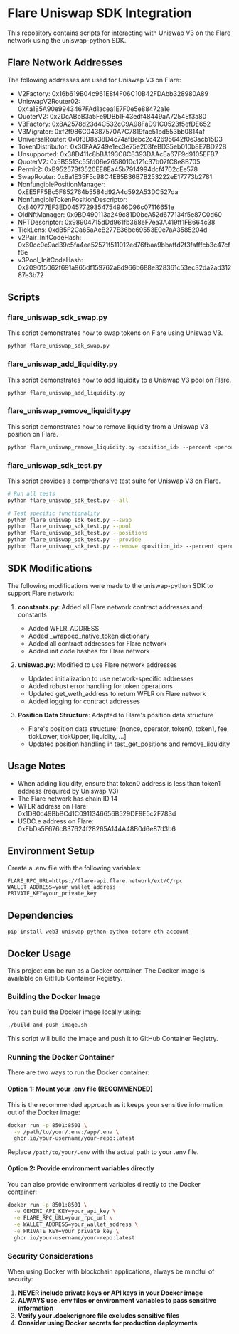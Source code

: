 # Flare Uniswap SDK Integration

This repository contains scripts for interacting with Uniswap V3 on the Flare network using the uniswap-python SDK.

## Flare Network Addresses

The following addresses are used for Uniswap V3 on Flare:

- V2Factory: 0x16b619B04c961E8f4F06C10B42FDAbb328980A89
- UniswapV2Router02: 0x4a1E5A90e9943467FAd1acea1E7F0e5e88472a1e
- QuoterV2: 0x2DcABbB3a5Fe9DBb1F43edf48449aA7254Ef3a80
- V3Factory: 0x8A2578d23d4C532cC9A98FaD91C0523f5efDE652
- V3Migrator: 0xf2f986C04387570A7C7819fac51bd553bb0814af
- UniversalRouter: 0x0f3D8a38D4c74afBebc2c42695642f0e3acb15D3
- TokenDistributor: 0x30FAA249e1ec3e75e203feBD35eb010b8E7BD22B
- Unsupported: 0x38D411c8bBA193C8C8393DAAcEa67F9d9105EFB7
- QuoterV2: 0x5B5513c55fd06e2658010c121c37b07fC8e8B705
- Permit2: 0xB952578f3520EE8Ea45b7914994dcf4702cEe578
- SwapRouter: 0x8a1E35F5c98C4E85B36B7B253222eE17773b2781
- NonfungiblePositionManager: 0xEE5FF5Bc5F852764b5584d92A4d592A53DC527da
- NonfungibleTokenPositionDescriptor: 0x840777EF3ED0457729354754946D96c07116651e
- OldNftManager: 0x9BD490113a249c81D0beA52d677134f5e87C0d60
- NFTDescriptor: 0x98904715dDd961fb368eF7ea3A419ff1FB664c38
- TickLens: 0xdB5F2Ca65aAeB277E36be69553E0e7aA3585204d
- v2Pair_InitCodeHash: 0x60cc0e9ad39c5fa4ee52571f511012ed76fbaa9bbaffd2f3fafffcb3c47cff6e
- v3Pool_InitCodeHash: 0x209015062f691a965df159762a8d966b688e328361c53ec32da2ad31287e3b72

## Scripts

### flare_uniswap_sdk_swap.py

This script demonstrates how to swap tokens on Flare using Uniswap V3.

```bash
python flare_uniswap_sdk_swap.py
```

### flare_uniswap_add_liquidity.py

This script demonstrates how to add liquidity to a Uniswap V3 pool on Flare.

```bash
python flare_uniswap_add_liquidity.py
```

### flare_uniswap_remove_liquidity.py

This script demonstrates how to remove liquidity from a Uniswap V3 position on Flare.

```bash
python flare_uniswap_remove_liquidity.py <position_id> --percent <percentage>
```

### flare_uniswap_sdk_test.py

This script provides a comprehensive test suite for Uniswap V3 on Flare.

```bash
# Run all tests
python flare_uniswap_sdk_test.py --all

# Test specific functionality
python flare_uniswap_sdk_test.py --swap
python flare_uniswap_sdk_test.py --pool
python flare_uniswap_sdk_test.py --positions
python flare_uniswap_sdk_test.py --provide
python flare_uniswap_sdk_test.py --remove <position_id> --percent <percentage>
```

## SDK Modifications

The following modifications were made to the uniswap-python SDK to support Flare network:

1. **constants.py**: Added all Flare network contract addresses and constants
   - Added WFLR_ADDRESS
   - Added _wrapped_native_token dictionary
   - Added all contract addresses for Flare network
   - Added init code hashes for Flare network

2. **uniswap.py**: Modified to use Flare network addresses
   - Updated initialization to use network-specific addresses
   - Added robust error handling for token operations
   - Updated get_weth_address to return WFLR on Flare network
   - Added logging for contract addresses

3. **Position Data Structure**: Adapted to Flare's position data structure
   - Flare's position data structure: [nonce, operator, token0, token1, fee, tickLower, tickUpper, liquidity, ...]
   - Updated position handling in test_get_positions and remove_liquidity

## Usage Notes

- When adding liquidity, ensure that token0 address is less than token1 address (required by Uniswap V3)
- The Flare network has chain ID 14
- WFLR address on Flare: 0x1D80c49BbBCd1C0911346656B529DF9E5c2F783d
- USDC.e address on Flare: 0xFbDa5F676cB37624f28265A144A48B0d6e87d3b6

## Environment Setup

Create a .env file with the following variables:

```
FLARE_RPC_URL=https://flare-api.flare.network/ext/C/rpc
WALLET_ADDRESS=your_wallet_address
PRIVATE_KEY=your_private_key
```

## Dependencies

```
pip install web3 uniswap-python python-dotenv eth-account
```

## Docker Usage

This project can be run as a Docker container. The Docker image is available on GitHub Container Registry.

### Building the Docker Image

You can build the Docker image locally using:

```bash
./build_and_push_image.sh
```

This script will build the image and push it to GitHub Container Registry.

### Running the Docker Container

There are two ways to run the Docker container:

#### Option 1: Mount your .env file (RECOMMENDED)

This is the recommended approach as it keeps your sensitive information out of the Docker image:

```bash
docker run -p 8501:8501 \
  -v /path/to/your/.env:/app/.env \
  ghcr.io/your-username/your-repo:latest
```

Replace `/path/to/your/.env` with the actual path to your .env file.

#### Option 2: Provide environment variables directly

You can also provide environment variables directly to the Docker container:

```bash
docker run -p 8501:8501 \
  -e GEMINI_API_KEY=your_api_key \
  -e FLARE_RPC_URL=your_rpc_url \
  -e WALLET_ADDRESS=your_wallet_address \
  -e PRIVATE_KEY=your_private_key \
  ghcr.io/your-username/your-repo:latest
```

### Security Considerations

When using Docker with blockchain applications, always be mindful of security:

1. **NEVER include private keys or API keys in your Docker image**
2. **ALWAYS use .env files or environment variables to pass sensitive information**
3. **Verify your .dockerignore file excludes sensitive files**
4. **Consider using Docker secrets for production deployments** 